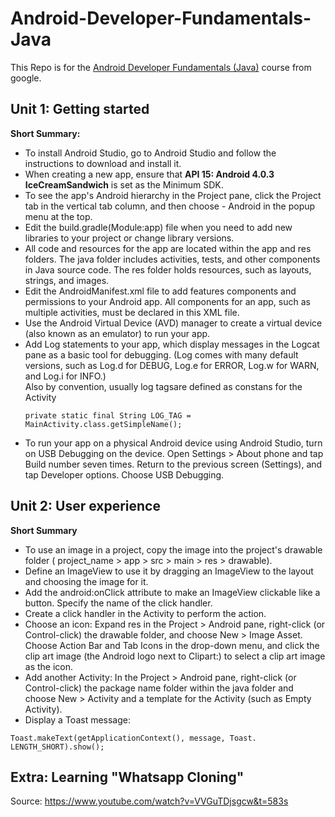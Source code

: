 # Android-Developer-Fundamentals-Java

This Repo is for the [Android Developer Fundamentals (Java)](https://developer.android.com/courses/fundamentals-training/overview-v2) course from google.

## Unit 1: Getting started

**Short Summary:**

- To install Android Studio, go to Android Studio and follow the instructions to download and install it.
- When creating a new app, ensure that **API 15: Android 4.0.3 IceCreamSandwich** is set as the Minimum SDK.
- To see the app's Android hierarchy in the Project pane, click the Project tab in the vertical tab column, and then choose - Android in the popup menu at the top.
- Edit the build.gradle(Module:app) file when you need to add new libraries to your project or change library versions.
- All code and resources for the app are located within the app and res folders. The java folder includes activities, tests, and other components in Java source code. The res folder holds resources, such as layouts, strings, and images.
- Edit the AndroidManifest.xml file to add features components and permissions to your Android app. All components for an app, such as multiple activities, must be declared in this XML file.
- Use the Android Virtual Device (AVD) manager to create a virtual device (also known as an emulator) to run your app.
- Add Log statements to your app, which display messages in the Logcat pane as a basic tool for debugging. (Log comes with many default versions, such as Log.d for DEBUG, Log.e for ERROR, Log.w for WARN, and Log.i for INFO.)  
  Also by convention, usually log tagsare defined as constans for the Activity
  ```
  private static final String LOG_TAG = MainActivity.class.getSimpleName();
  ```
- To run your app on a physical Android device using Android Studio, turn on USB Debugging on the device. Open Settings > About phone and tap Build number seven times. Return to the previous screen (Settings), and tap Developer options. Choose USB Debugging.

## Unit 2: User experience

**Short Summary**

- To use an image in a project, copy the image into the project's drawable folder ( project_name > app > src > main > res > drawable).
- Define an ImageView to use it by dragging an ImageView to the layout and choosing the image for it.
- Add the android:onClick attribute to make an ImageView clickable like a button. Specify the name of the click handler.
- Create a click handler in the Activity to perform the action.
- Choose an icon: Expand res in the Project > Android pane, right-click (or Control-click) the drawable folder, and choose New > Image Asset. Choose Action Bar and Tab Icons in the drop-down menu, and click the clip art image (the Android logo next to Clipart:) to select a clip art image as the icon.
- Add another Activity: In the Project > Android pane, right-click (or Control-click) the package name folder within the java folder and choose New > Activity and a template for the Activity (such as Empty Activity).
- Display a Toast message:

```
Toast.makeText(getApplicationContext(), message, Toast.
LENGTH_SHORT).show();
```

## Extra: Learning "Whatsapp Cloning"
Source: https://www.youtube.com/watch?v=VVGuTDjsgcw&t=583s

